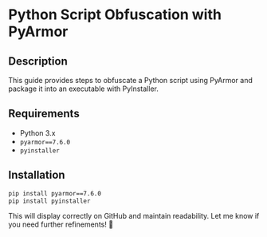 # Python Script Obfuscation with PyArmor

## Description
This guide provides steps to obfuscate a Python script using PyArmor and package it into an executable with PyInstaller.

## Requirements
- Python 3.x
- `pyarmor==7.6.0`
- `pyinstaller`

## Installation
```bash
pip install pyarmor==7.6.0
pip install pyinstaller

```

This will display correctly on GitHub and maintain readability. Let me know if you need further refinements! 🚀


